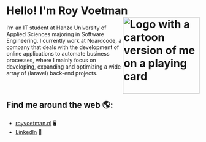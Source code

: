 # Hello! I'm Roy Voetman <img align="right" src="https://www.royvoetman.nl/images/apple-04.svg" alt="Logo with a cartoon version of me on a playing card" width="200">

I’m an IT student at Hanze University of Applied Sciences majoring in Software Engineering. I currently work at Noardcode, a company that deals with the development of online applications to automate business processes, where I mainly focus on developing, expanding and optimizing a wide array of (laravel) back-end projects.

<br>

## Find me around the web 🌎:
- <a href="https://www.royvoetman.nl/">royvoetman.nl</a> 🖥
- <a href="https://www.linkedin.com/in/roy-voetman/">LinkedIn</a> 💼
